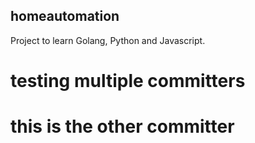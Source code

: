 ## homeautomation

Project to learn Golang, Python and Javascript.

# testing multiple committers 
# this is the other committer
